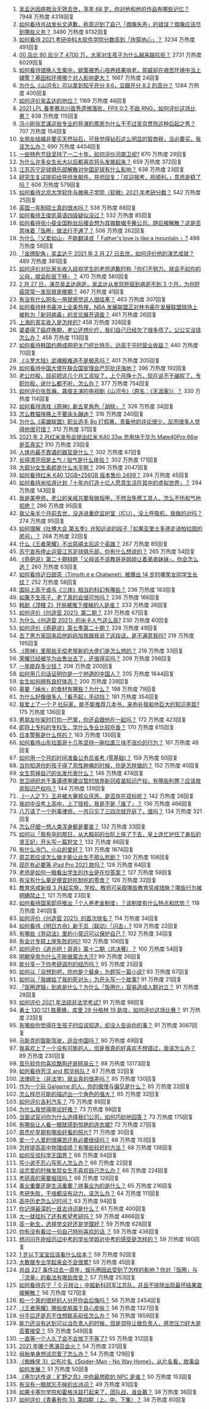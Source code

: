 1. [吴孟达因病救治无效去世，享年 68 岁，你对他和他的作品有哪些记忆？](https://www.zhihu.com/question/446672229) 7948 万热度 4318回复
1. [如何看待肖战发长文道歉，称意识到了自己「偶像失声」的错误？偶像应该尽到哪些义务？](https://www.zhihu.com/question/446678380) 3490 万热度 6132回复
1. [如何看待 2021 考研中科大软件学院分数高到「炸穿地心」？](https://www.zhihu.com/question/446595679) 3234 万热度 491回复
1. [00 后比 90 后少了 4700 万，大家对生孩子为什么越来越抗拒？](https://www.zhihu.com/question/405043851) 2731 万热度 6029回复
1. [如何看待错换人生案中，姚策被悉心培养结果啃老，郭威却在艰苦环境中当上辅警？基因和环境哪个对人影响更大？](https://www.zhihu.com/question/446335298) 1667 万热度 24回复
1. [为什么《山河令》可以拿到知乎开分 8.6，豆瓣开分 8.2 的高分？](https://www.zhihu.com/question/446469264) 1284 万热度 400回复
1. [如何评价吴孟达的地位？](https://www.zhihu.com/question/446726248) 1169 万热度 46回复
1. [2021 LPL 春季赛北川首秀遗憾落败，FPX 0:2 不敌 RNG，如何评价这场比赛？](https://www.zhihu.com/question/446719346) 838 万热度 115回复
1. [冯小刚张艺谋这些专业的导演的票房为什么干不过吴京贾玲这种后起之秀？](https://www.zhihu.com/question/446031220) 707 万热度 154回复
1. [女朋友结婚非要买天然钻石，可我觉得钻石这么明显的智商税，没必要买，我该怎么办？](https://www.zhihu.com/question/422969084) 690 万热度 4404回复
1. [一些特色节目坚持了一二十年，如何评价河南卫视?](https://www.zhihu.com/question/38370828) 670 万热度 29回复
1. [为什么许多女生长大以后都喜欢将头发披起来？](https://www.zhihu.com/question/408289066) 659 万热度 372回复
1. [江苏苏宁足球俱乐部解散对中国足球有什么影响？](https://www.zhihu.com/question/446600400) 638 万热度 23回复
1. [研究生复试提前给导师发邮件，导师回复：「欢迎报考，祝顺利。」意思是稳了吗？](https://www.zhihu.com/question/389701976) 606 万热度 579回复
1. [如何看待北京大学软件与微电子学院（软微）2021 年考研分数？](https://www.zhihu.com/question/446504795) 542 万热度 25回复
1. [英国一年制硕士真的很水吗？](https://www.zhihu.com/question/438526939) 538 万热度 88回复
1. [如何看待王俊凯英语四级疑似没过？](https://www.zhihu.com/question/446738668) 532 万热度 85回复
1. [如何看待张小斐全国粉丝后援会想为其做数据手撕公司，随后被解散？这是否意味着「饭圈」做法行不通了？](https://www.zhihu.com/question/446326595) 506 万热度 262回复
1. [为什么「父爱如山」不能翻译成「 Father's love is like a mountain 」?](https://www.zhihu.com/question/434854946) 498 万热度 56回复
1. [「金牌配角」吴孟达于 2021 年 2 月 27 日去世，如何评价他的演艺成就？](https://www.zhihu.com/question/446674590) 489 万热度 381回复
1. [如何评价对比家长收入歧视学生的老师道歉时称「你们不努力，就会不如你的父母，就会阶层下移」？](https://www.zhihu.com/question/446635730) 470 万热度 580回复
1. [2 月 27 日，演员吴孟达病逝，吴孟达从发现肝癌到病逝不到 3 个月，为何肝癌常常一发现就是晚期？](https://www.zhihu.com/question/446702124) 467 万热度 41回复
1. [有没有什么网名一用就感觉这人很哇塞？](https://www.zhihu.com/question/446019130) 463 万热度 307回复
1. [如何看待林书豪冲上全美热搜，NBA 发展联盟正对林书豪在发展联盟球场上被称为「新冠病毒」的言论展开调查？](https://www.zhihu.com/question/446638588) 461 万热度 26回复
1. [上海的真实收入是怎样的?](https://www.zhihu.com/question/35101882) 458 万热度 328回复
1. [婆婆得了癌症晚期，老公还想化疗，我们自己已经欠了很多债了，公公又没钱怎么办？](https://www.zhihu.com/question/378674242) 458 万热度 113回复
1. [如何看待韩国约两成网吧关门挖比特币，远高于平时营业收益？](https://www.zhihu.com/question/446292809) 440 万热度 70回复
1. [《斗罗大陆》武魂殿难道不是极恶吗？](https://www.zhihu.com/question/434900268) 401 万热度 205回复
1. [如何看待中国大使在联合国安理会严厉批评海地？](https://www.zhihu.com/question/446554731) 396 万热度 192回复
1. [老公炒股，目前把这几个月工资投了，上个月挣十万，现在说不干编程了，专职炒股，说什么都不听，怎么办？](https://www.zhihu.com/question/419329722) 377 万热度 754回复
1. [如何评价张哲瀚、龚俊主演的电视剧《山河令》（原名：《天涯客》）？](https://www.zhihu.com/question/445758475) 330 万热度 114回复
1. [如何看待游戏《原神》新五星角色「胡桃」？](https://www.zhihu.com/question/446648806) 326 万热度 34回复
1. [怎么教猫咪晚上不要床头蹦迪？](https://www.zhihu.com/question/440770837) 316 万热度 240回复
1. [为什么《英雄联盟》职业选手 Bo 打假赛，责备他的评论很少，反而很多人觉得他很可惜？](https://www.zhihu.com/question/446092046) 312 万热度 37回复
1. [2021 年 2 月红米发布会提出红米 K40 33w 充电快于华为 Mate40Pro 66w 是否真实?](https://www.zhihu.com/question/446385763) 310 万热度 23回复
1. [人体内最不靠谱的器官是什么？](https://www.zhihu.com/question/444561263) 302 万热度 67回复
1. [长得漂亮但是土气 / 俗气是什么体验？](https://www.zhihu.com/question/60012869) 302 万热度 171回复
1. [大部分女生素颜是什么水平啊？](https://www.zhihu.com/question/397929197) 296 万热度 2047回复
1. [如何看待红米 K40 12GB+256GB 版本售价 2499？](https://www.zhihu.com/question/446361890) 294 万热度 45回复
1. [如何看待米哈游计划「十年内打造十亿人愿意生活在其中的虚拟世界」？](https://www.zhihu.com/question/445879031) 294 万热度 143回复
1. [我是美甲师，老公的亲戚总要我做指甲，不想当免费工具人，怎么不伤和气地拒绝？](https://www.zhihu.com/question/443463948) 286 万热度 95回复
1. [我父亲半个月前去世，没送进重症监护室（ICU），没上呼吸机，我做的对吗？](https://www.zhihu.com/question/54141913) 274 万热度 95回复
1. [如何理解《吐槽大会 第五季》许知远说的段子「如果亚里士多德走进柏拉图的房间」？](https://www.zhihu.com/question/445950167) 268 万热度 22回复
1. [什么《王者荣耀》不出慈禧太后这个英雄？](https://www.zhihu.com/question/444916804) 267 万热度 85回复
1. [苏宁宣布停止运营江苏足球俱乐部，你有什么想说的？](https://www.zhihu.com/question/446840233) 265 万热度 54回复
1. [《奇葩说》第二十期辩题「父母该不该教哥哥姐姐让着弟弟妹妹」，你会怎么选？](https://www.zhihu.com/question/446686665) 260 万热度 63回复
1. [如何看待近日甜茶（Timoth é e Chalamet）被爆出 14 岁时嘲笑女同学生长纹？](https://www.zhihu.com/question/446679304) 252 万热度 58回复
1. [国际上高于或与《三体》相当的科幻有哪些？](https://www.zhihu.com/question/441182628) 236 万热度 183回复
1. [如果不生孩子，老了真的会很可怜吗？](https://www.zhihu.com/question/444313202) 236 万热度 166回复
1. [韩剧《顶楼 2》开局被推下楼梯的人是谁？](https://www.zhihu.com/question/445527720) 233 万热度 26回复
1. [如何评价《创造营 2021》第二期？](https://www.zhihu.com/question/446699379) 231 万热度 67回复
1. [为什么《创造营 2021》的米卡人气这么高?](https://www.zhihu.com/question/445617063) 230 万热度 60回复
1. [如何评价《奇葩说》第七季第二十期？](https://www.zhihu.com/question/446662101) 228 万热度 49回复
1. [去了男方家回来后他妈妈加我跟我说了这段话，是不满意我吗?](https://www.zhihu.com/question/446098776) 218 万热度 195回复
1. [《原神》里那些无偿老带新的大佬们是怎么想的？](https://www.zhihu.com/question/446532910) 218 万热度 33回复
1. [荣耀已经被华为出售出去了，还值得买吗？](https://www.zhihu.com/question/432650577) 209 万热度 298回复
1. [一年能存多少钱？](https://www.zhihu.com/question/437079465) 206 万热度 200回复
1. [如何用几句话证明你是一个地道的中国人？](https://www.zhihu.com/question/403427782) 205 万热度 1644回复
1. [女生如何拥有良好体态？](https://www.zhihu.com/question/48423595) 200 万热度 239回复
1. [需要「焯水」的食材有哪些？为什么？](https://www.zhihu.com/question/444952773) 198 万热度 79回复
1. [为什么好像很多人「看不起」手动挡？](https://www.zhihu.com/question/399142356) 181 万热度 354回复
1. [我爱上了一个 P 社玩家，能不能推荐几本书，来弥补我和他巨大的知识差距?](https://www.zhihu.com/question/444891908) 175 万热度 136回复
1. [男朋友吵架时打你一巴掌，你还会跟他在一起吗？](https://www.zhihu.com/question/445672038) 172 万热度 423回复
1. [即将上专科的专科生，学什么专业比较吃香？](https://www.zhihu.com/question/314772963) 170 万热度 615回复
1. [日本警察是什么样的？](https://www.zhihu.com/question/274369075) 163 万热度 130回复
1. [如何看待山东拉面哥十几年坚持一碗拉面三块不涨价的行为？](https://www.zhihu.com/question/446038738) 161 万热度 48回复
1. [如何用一个月的时间准备公务员省考 (零基础)？](https://www.zhihu.com/question/341541048) 159 万热度 50回复
1. [当你知道你的孩子得了恶性肿瘤的时候，你是怎样做的？](https://www.zhihu.com/question/365812850) 152 万热度 40回复
1. [女生剪掉自己的长发代表什么？](https://www.zhihu.com/question/442539461) 146 万热度 474回复
1. [世卫组织总干事谭德塞建议暂时放弃新冠疫苗知识产权，有哪些利弊？应该放弃知识产权吗？](https://www.zhihu.com/question/446629145) 144 万热度 139回复
1. [《一人之下》王并被大量观众厌恶，是否存在双标呢？](https://www.zhihu.com/question/446684830) 142 万热度 26回复
1. [我初中没考上高中，上了技校，我是不是「废了」？](https://www.zhihu.com/question/444412734) 136 万热度 466回复
1. [八万请了一个刑事律师，一共只见了三四次就开庭了，值吗？](https://www.zhihu.com/question/440415148) 134 万热度 321回复
1. [怎么仔细一想人类浑身都是要害？](https://www.zhihu.com/question/446401337) 132 万热度 33回复
1. [如何以「我有孕的那日，从大殿前的台阶上摔了下去，皇上连忙护住了身后的贤王妃」开头写一篇短文？](https://www.zhihu.com/question/424583928) 132 万热度 86回复
1. [有什么冷门、小众的爱好？](https://www.zhihu.com/question/22542607) 131 万热度 1874回复
1. [周芷若应该怎么做才能让此生不那么悲剧？](https://www.zhihu.com/question/440579318) 130 万热度 108回复
1. [现在有必要等 iPad Pro 2021 款吗？](https://www.zhihu.com/question/445313458) 128 万热度 64回复
1. [老师是如何一眼看出学生的作业是在抄答案？](https://www.zhihu.com/question/446221874) 127 万热度 59回复
1. [有没有什么量足便宜好吃耐吃的零食？](https://www.zhihu.com/question/440760538) 126 万热度 32回复
1. [教育惩戒新规 3 月起实施，学校、教师可采取哪些教育惩戒措施？哪些行为被明确禁止？](https://www.zhihu.com/question/446796211) 121 万热度 23回复
1. [如何看待国家即将推出「个人养老金制度」？该制度有什么特点和优势？](https://www.zhihu.com/question/446531212) 118 万热度 240回复
1. [如何评价《创造营 2021》的首次排名？](https://www.zhihu.com/question/446724059) 114 万热度 34回复
1. [如何看待《明日方舟》新干员（联动）「闪击」?](https://www.zhihu.com/question/446439494) 109 万热度 22回复
1. [有哪些《劳动法》里的小常识可以保护自己？](https://www.zhihu.com/question/322472303) 102 万热度 34回复
1. [有会计专硕上岸失败的吗?](https://www.zhihu.com/question/326819206) 102 万热度 106回复
1. [如何评价《追光吧！哥哥》第十二期（总决赛）？](https://www.zhihu.com/question/446720937) 100 万热度 54回复
1. [明朝皇帝为什么不能做蒙古大汗?](https://www.zhihu.com/question/446407000) 99 万热度 26回复
1. [能分享一下你考研调剂的经历吗？](https://www.zhihu.com/question/312829330) 95 万热度 25回复
1. [如何以「没想到吧，你也是个替身」为题写一篇小说?](https://www.zhihu.com/question/438918686) 93 万热度 67回复
1. [如何以「我嫁给了我的死对头」为开头写一个故事?](https://www.zhihu.com/question/442498012) 91 万热度 21回复
1. [「饭圈逻辑」到底是什么？为什么「饭圈化」容易造成人群对立？](https://www.zhihu.com/question/446290978) 91 万热度 28回复
1. [如何评价 2021 年法硕非法学考试?](https://www.zhihu.com/question/436683897) 91 万热度 98回复
1. [勇士 130:121 胜黄蜂，库里 29 分格林 19 助攻，如何评价这场比赛？](https://www.zhihu.com/question/446637652) 91 万热度 22回复
1. [有哪些你觉得在生孩子时应该知道，却没人告诉你的事？](https://www.zhihu.com/question/296368004) 91 万热度 3067回复
1. [马斯克的智能驾驶，适合中国吗？](https://www.zhihu.com/question/446809028) 90 万热度 49回复
1. [我喜欢上了一个没有可能的人，但是我真的好喜欢不想错过，我该怎么办？](https://www.zhihu.com/question/445305621) 89 万热度 230回复
1. [音乐软件你喜欢酷狗还是网易云？](https://www.zhihu.com/question/412644834) 88 万热度 13173回复
1. [如何看待芳汉 and 熙华拆队？](https://www.zhihu.com/question/446484084) 87 万热度 52回复
1. [法律硕士（非法学）就业真的很差吗？](https://www.zhihu.com/question/40858091) 85 万热度 130回复
1. [作为一个玩 Galgame 的人，你的傲慢与偏见是什么？](https://www.zhihu.com/question/446024840) 85 万热度 22回复
1. [怎么样尽可能的描述出一个角色的强大？](https://www.zhihu.com/question/446717178) 85 万热度 32回复
1. [如何评价吉利汽车？](https://www.zhihu.com/question/412123892) 75 万热度 89回复
1. [为什么我觉得申论好难？](https://www.zhihu.com/question/431272244) 73 万热度 99回复
1. [当面试官问你为什么选择我们公司，如何巧妙地回答？](https://www.zhihu.com/question/420179004) 73 万热度 175回复
1. [有哪些让人看一眼就感到惊艳的连衣裙?](https://www.zhihu.com/question/383661922) 72 万热度 27回复
1. [周杰伦早期有哪些好看的照片?](https://www.zhihu.com/question/349623824) 71 万热度 30回复
1. [爱一个人爱的很痛苦还有必要继续吗？](https://www.zhihu.com/question/446205495) 68 万热度 153回复
1. [怎样提高高中物理成绩？有哪些较好的方法？](https://www.zhihu.com/question/20300295) 68 万热度 138回复
1. [如何反驳科学无国界？](https://www.zhihu.com/question/445359929) 66 万热度 84回复
1. [写小说不忍心写死人怎么办？](https://www.zhihu.com/question/446548627) 66 万热度 22回复
1. [谈恋爱的时候发现女生不喜欢自己怎么办？](https://www.zhihu.com/question/446156175) 66 万热度 224回复
1. [考研真的需要报班吗？](https://www.zhihu.com/question/313929839) 66 万热度 126回复
1. [事业重要还是生活重要？拼事业为的是什么？](https://www.zhihu.com/question/442118852) 65 万热度 216回复
1. [考研失败，干啥都没有动力，该怎么办？](https://www.zhihu.com/question/372139126) 64 万热度 111回复
1. [高中历史怎么记时间？](https://www.zhihu.com/question/308484104) 63 万热度 94回复
1. [你记得最深的一首古诗词是什么？](https://www.zhihu.com/question/440629210) 61 万热度 400回复
1. [大一就挂科了还有希望考研吗？](https://www.zhihu.com/question/408290593) 59 万热度 4866回复
1. [高一新生，选择学文好还是学理好？](https://www.zhihu.com/question/438747745) 59 万热度 628回复
1. [你有没有看过一句自己特别喜欢的话 ？](https://www.zhihu.com/question/442545264) 59 万热度 436回复
1. [想问问在座经历过中考的学长学姐对中考的感受是怎样的？](https://www.zhihu.com/question/446384516) 59 万热度 160回复
1. [1 岁以下宝宝应该看什么绘本？](https://www.zhihu.com/question/21537839) 59 万热度 92回复
1. [大数据专业学起来会不会很累?](https://www.zhihu.com/question/436625127) 59 万热度 45回复
1. [肖战 227 事件过去一周年，娱乐圈因此受到了怎样的影响？你对「饭圈」与「流量」的看法有哪些改变？](https://www.zhihu.com/question/446119703) 57 万热度 253回复
1. [如何看待苏宁「 0 元转让」中超新科冠军江苏队，并且不排除出现最坏结果直接解散？](https://www.zhihu.com/question/446003322) 56 万热度 127回复
1. [和一个真的很好的人分开你会后悔吗？](https://www.zhihu.com/question/436779007) 56 万热度 2454回复
1. [《王者荣耀》哪些皮肤属于良心皮肤？](https://www.zhihu.com/question/287094159) 56 万热度 1327回复
1. [分手后还是忍不住想联系前任怎么办？](https://www.zhihu.com/question/309185443) 56 万热度 1859回复
1. [能力还没有达到可以当负责人的时候，但是领导让做负责人，感觉压力好大是否要接受？](https://www.zhihu.com/question/303455498) 55 万热度 549回复
1. [一直等一个人久了会不会放下不等了?](https://www.zhihu.com/question/444430664) 55 万热度 312回复
1. [2021 年哪个男演员会火？](https://www.zhihu.com/question/430869182) 54 万热度 231回复
1. [母胎单身想谈恋爱了怎么办？](https://www.zhihu.com/question/373853072) 54 万热度 129回复
1. [《蜘蛛侠 3》公布片名《Spider-Man - No Way Home》，从片名看，故事会如何发展？](https://www.zhihu.com/question/446253556) 51 万热度 50回复
1. [《塞尔达传说：旷野之息》中你最想砍的 NPC 是谁？](https://www.zhihu.com/question/378732341) 50 万热度 153回复
1. [有没有一眼就忘不掉的古诗词？](https://www.zhihu.com/question/442263225) 49 万热度 93回复
1. [如果卡塞尔学院和霍格沃兹打起来了，团队战，谁会赢？](https://www.zhihu.com/question/446384762) 38 万热度 36回复
1. [如何评价《青春有你 3》第四期（上、中、下集）？](https://www.zhihu.com/question/446661918) 38 万热度 80回复